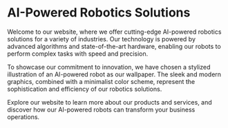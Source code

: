 <!--font:Poppins-->

# AI-Powered Robotics Solutions

Welcome to our website, where we offer cutting-edge AI-powered robotics solutions for a variety of industries. Our technology is powered by advanced algorithms and state-of-the-art hardware, enabling our robots to perform complex tasks with speed and precision.

To showcase our commitment to innovation, we have chosen a stylized illustration of an AI-powered robot as our wallpaper. The sleek and modern graphics, combined with a minimalist color scheme, represent the sophistication and efficiency of our robotics solutions.

Explore our website to learn more about our products and services, and discover how our AI-powered robots can transform your business operations.

<!--

Write me markdown content of website with wallpaper:

"A stylized illustration of an AI-powered robot, with sleek and modern graphics and a minimalist color scheme."

The header of the page should not be copy of the text but rather a real content of the website which is using this wallpaper.


---


# AI-Powered Robotics Solutions

Welcome to our website, where we offer cutting-edge AI-powered robotics solutions for a variety of industries. Our technology is powered by advanced algorithms and state-of-the-art hardware, enabling our robots to perform complex tasks with speed and precision.

To showcase our commitment to innovation, we have chosen a stylized illustration of an AI-powered robot as our wallpaper. The sleek and modern graphics, combined with a minimalist color scheme, represent the sophistication and efficiency of our robotics solutions.

Explore our website to learn more about our products and services, and discover how our AI-powered robots can transform your business operations.


---


Write me a Google font which is best fitting for the website.

Pick from the list:
- Lobster
- Futura
- Open Sans
- Dancing Script
- IBM Plex Sans
- Barlow Condensed
- Great Vibes
- Poppins
- Raleway
- Alegreya
- Orbitron
- Montserrat
- Roboto
- Exo 2
- Playfair Display
- Lato
- Inter


Write just the font name nothing else.


---


Poppins

-->
